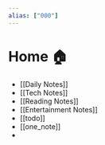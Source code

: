 ```yaml
---
alias: ["000"]
---
```

# Home 🏠

- [[Daily Notes]]
- [[Tech Notes]]
- [[Reading Notes]]
- [[Entertainment Notes]]
- [[todo]]
- [[one_note]]
- 
